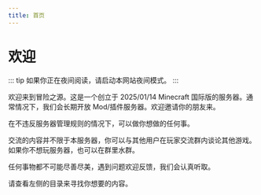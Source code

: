 ```yaml
---
title: 首页
---
```


# 欢迎

::: tip
如果你正在夜间阅读，请启动本网站夜间模式。
:::

欢迎来到冒险之源。这是一个创立于 2025/01/14  Minecraft 国际版的服务器。通常情况下，我们会长期开放 Mod/插件服务器。欢迎邀请你的朋友来。

在不违反服务器管理规则的情况下，可以做你想做的任何事。

交流的内容并不限于本服务器，你可以与其他用户在玩家交流群内谈论其他游戏。如果你不想玩服务器，也可以在群里水群。

任何事物都不可能尽善尽美，遇到问题欢迎反馈，我们会认真听取。

请查看左侧的目录来寻找你想要的内容。  
